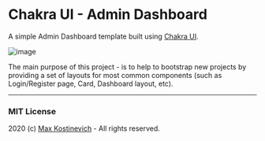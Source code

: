 # Chakra UI - Admin Dashboard

A simple Admin Dashboard template built using [Chakra UI](https://chakra-ui.com/).

![image](https://user-images.githubusercontent.com/10295466/95623654-5a2d3000-0a7e-11eb-8c79-4880de5e4ad1.png)

The main purpose of this project - is to help to bootstrap new projects by providing a set of layouts for most common components (such as Login/Register page, Card, Dashboard layout, etc).

---

### MIT License

2020 (c) [Max Kostinevich](https://maxkostinevich.com) - All rights reserved.
